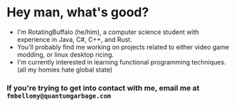 # Hey man, what's good?
- I'm RotatingBuffalo (he/him), a computer science student with experience in Java, C#, C++, and Rust.
- You'll probably find me working on projects related to either video game modding, or linux desktop ricing.
- I'm currently interested in learning functional programming techniques. (all my homies hate global state)
### If you're trying to get into contact with me, email me at `fmbellomy@quantumgarbage.com`
